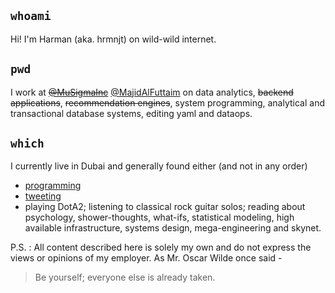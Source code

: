 ## `whoami`

Hi! I'm Harman (aka. hrmnjt) on wild-wild internet.

## `pwd`

I work at ~~[@MuSigmaInc](https://twitter.com/MuSigmaInc)~~ 
[@MajidAlFuttaim](https://twitter.com/MajidAlFuttaim) on data analytics, 
~~backend applications~~, ~~recommendation engines~~, system programming, 
analytical and transactional database systems, editing yaml and dataops.

## `which`

I currently live in Dubai and generally found either (and not in any order)
- [programming](https://github.com/hrmnjt)
- [tweeting](https://twitter.com/__hrmnjt__)
- playing DotA2; listening to classical rock guitar solos; reading about 
psychology, shower-thoughts, what-ifs, statistical modeling, high available 
infrastructure, systems design, mega-engineering and skynet.

P.S. : All content described here is solely my own and do not express the views 
or opinions of my employer. As Mr. Oscar Wilde once said - 
> Be yourself; everyone else is already taken.
